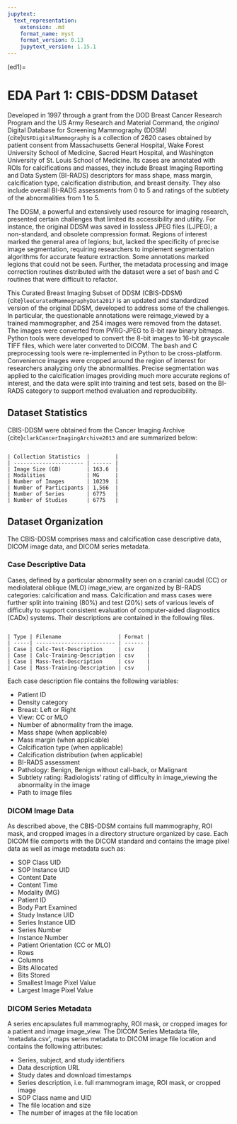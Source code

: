```yaml
---
jupytext:
  text_representation:
    extension: .md
    format_name: myst
    format_version: 0.13
    jupytext_version: 1.15.1
---
```


(ed1)=
# EDA Part 1: **CBIS-DDSM** Dataset

Developed in 1997 through a grant from the DOD Breast Cancer Research Program and the US Army Research and Material Command, the *original* Digital Database for Screening Mammography (DDSM) {cite}`USFDigitalMammography` is a collection of 2620 cases obtained by patient consent from Massachusetts General Hospital, Wake Forest University School of Medicine, Sacred Heart Hospital, and Washington University of St. Louis School of Medicine. Its cases are annotated with ROIs for calcifications and masses, they include Breast Imaging Reporting and Data System (BI-RADS) descriptors for mass shape, mass margin, calcification type, calcification distribution, and breast density. They also include overall BI-RADS assessments from 0 to 5 and ratings of the subtlety of the abnormalities from 1 to 5.

The DDSM, a powerful and extensively used resource for imaging research, presented certain challenges that limited its accessibility and utility.  For instance, the original DDSM was saved in lossless JPEG files (LJPEG); a non-standard, and obsolete compression format. Regions of interest marked the general area of legions; but, lacked the specificity of precise image segmentation, requiring researchers to implement segmentation algorithms for accurate feature extraction. Some annotations marked legions that could not be seen. Further, the metadata processing and image correction routines distributed with the dataset were a set of bash and C routines that were difficult to refactor.

This Curated Breast Imaging Subset of DDSM (CBIS-DDSM) {cite}`leeCuratedMammographyData2017` is an updated and standardized version of the original DDSM, developed to address some of the challenges. In particular, the questionable annotations were reimage_viewed by a trained mammographer, and 254 images were removed from the dataset. The images were converted from PVRG-JPEG to 8-bit raw binary bitmaps. Python tools were developed to convert the 8-bit images to 16-bit grayscale TIFF files, which were later converted to DICOM. The bash and C preprocessing tools were re-implemented in Python to be cross-platform. Convenience images were cropped around the region of interest for researchers analyzing only the abnormalities. Precise segmentation was applied to the calcification images providing much more accurate regions of interest, and the data were split into training and test sets, based on the BI-RADS category to support method evaluation and reproducibility.

## Dataset Statistics

CBIS-DDSM were obtained from the Cancer Imaging Archive {cite}`clarkCancerImagingArchive2013` and are summarized below:

```{table} CBIS-DDSM Statistics

| Collection Statistics  |        |
| ---------------------- | ------ |
| Image Size (GB)        | 163.6  |
| Modalities             | MG     |
| Number of Images       | 10239  |
| Number of Participants | 1,566  |
| Number of Series       | 6775   |
| Number of Studies      | 6775   |
```

## Dataset Organization
The CBIS-DDSM comprises mass and calcification case descriptive data, DICOM image data, and DICOM series metadata.

### Case Descriptive Data
Cases, defined by a particular abnormality seen on a cranial caudal (CC) or mediolateral oblique (MLO) image_view, are organized by BI-RADS categories: calcification and mass. Calcification and mass cases were further split into training (80%) and test (20%) sets of various levels of difficulty to support consistent evaluation of computer-aided diagnostics (CADx) systems. Their descriptions are contained in the following files.

```{table} CBIS-DDSM Case Descriptions

| Type | Filename                  | Format |
| -----| ------------------------- | ------ |
| Case | Calc-Test-Description     | csv    |
| Case | Calc-Training-Description | csv    |
| Case | Mass-Test-Description     | csv    |
| Case | Mass-Training-Description | csv    |
```

Each case description file contains the following variables:
- Patient ID
- Density category
- Breast: Left or Right
- View: CC or MLO
- Number of abnormality from the image.
- Mass shape (when applicable)
- Mass margin (when applicable)
- Calcification type (when applicable)
- Calcification distribution (when applicable)
- BI-RADS assessment
- Pathology: Benign, Benign without call-back, or Malignant
- Subtlety rating: Radiologists’ rating of difficulty in image_viewing the abnormality in the image
- Path to image files

### DICOM Image Data
As described above, the CBIS-DDSM contains full mammography, ROI mask, and cropped images in a directory structure organized by case. Each DICOM file comports with the DICOM standard and contains the image pixel data as well as image metadata such as:
- SOP Class UID
- SOP Instance UID
- Content Date
- Content Time
- Modality (MG)
- Patient ID
- Body Part Examined
- Study Instance UID
- Series Instance UID
- Series Number
- Instance Number
- Patient Orientation (CC or MLO)
- Rows
- Columns
- Bits Allocated
- Bits Stored
- Smallest Image Pixel Value
- Largest Image Pixel Value

### DICOM Series Metadata
A series encapsulates full mammography, ROI mask, or cropped images for a patient and image image_view. The DICOM Series Metadata file, 'metadata.csv', maps series metadata to DICOM image file location and contains the following attributes:
- Series, subject, and study identifiers
- Data description URL
- Study dates and download timestamps
- Series description, i.e. full mammogram image, ROI mask, or cropped image
- SOP Class name and UID
- The file location and size
- The number of images at the file location
